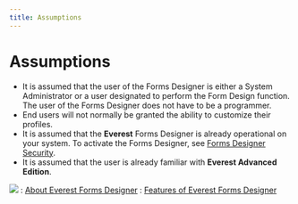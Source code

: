 ```yaml
---
title: Assumptions
---
```


# Assumptions

- It is assumed that the user of the Forms Designer  is either a System Administrator or a user designated to perform the Form  Design function. The user of the Forms Designer does not have to be a  programmer.
- End users will not normally be granted the ability  to customize their profiles.
- It is assumed that the **Everest**  Forms Designer is already operational on your system. To activate the  Forms Designer, see [Forms  Designer Security]({{site.fd_baseurl}}/forms-designer-security/about_forms_designer_security.html).
- It is assumed that the user is already familiar  with **Everest Advanced Edition**.



![]({{site.fd_baseurl}}/img/see_also.gif)
: [About  Everest Forms Designer]({{site.fd_baseurl}}/about_the_forms_designer_introduction.html)
: [Features  of Everest Forms Designer]({{site.fd_baseurl}}/introduction/features_of_everest_forms_designer.html)
